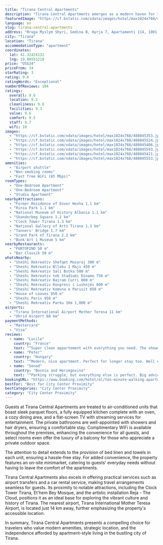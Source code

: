 ```yaml
---
title: "Tirana Central Apartments"
description: "Tirana Central Apartments emerges as a modern haven for travelers seeking the perfect blend of comfort and convenience in the heart of Tirana."
featuredImage: "https://cf.bstatic.com/xdata/images/hotel/max1024x768/488045353.jpg?k=9597cd4795aac2b1fa1349f427557a69096ddd4625c80973fff5c682f50e482b&o=&hp=1"
language: en
slug: tirana-central-apartments
address: "Rruga Myslym Shyri, Godina B, Hyrja 7, Apartamenti 114, 1001 Tirana, Albania"
city: "Tirana"
location: "Tirana"
accommodationType: "apartment"
coordinates:
  lat: 41.32424132
  lng: 19.80553218
price: "US$34"
priceFrom: 34
starRating: 3
rating: 9.6
ratingWords: "Exceptional"
numberOfReviews: 104
ratings:
  overall: 9.6
  location: 9.2
  cleanliness: 9.6
  facilities: 9.3
  value: 9.6
  comfort: 9.5
  staff: 9.7
  wifi: 10
images:
  - "https://cf.bstatic.com/xdata/images/hotel/max1024x768/488045353.jpg?k=9597cd4795aac2b1fa1349f427557a69096ddd4625c80973fff5c682f50e482b&o=&hp=1"
  - "https://cf.bstatic.com/xdata/images/hotel/max1024x768/488045524.jpg?k=5587afbe6a234ad9de3d2641b5ec753a75586b2d0cdfe36fc81c1f962edebc3f&o=&hp=1"
  - "https://cf.bstatic.com/xdata/images/hotel/max1024x768/488045406.jpg?k=0e247c637466bac5ed822f8ca5e16da27c7e234f2278146c3c7e8f64cfa67b41&o=&hp=1"
  - "https://cf.bstatic.com/xdata/images/hotel/max1024x768/488045593.jpg?k=b67df98ca9ac2283f65c860c27e6ed2a7d8fe6937878ee82ea8db329644c5294&o=&hp=1"
  - "https://cf.bstatic.com/xdata/images/hotel/max1024x768/488045421.jpg?k=03c1e3c5b5d29a46e11afd818d4f0ba7a9db7437f01cf0ea27753d61040e9cb0&o=&hp=1"
  - "https://cf.bstatic.com/xdata/images/hotel/max1024x768/488045553.jpg?k=7b458a09d1a0779d5c2423692dfb2f9782292db5ab53c927cec9c8415a70208f&o=&hp=1"
amenities:
  - "Airport shuttle"
  - "Non-smoking rooms"
  - "Fast free WiFi (85 Mbps)"
roomTypes:
  - "One-Bedroom Apartment"
  - "One-Bedroom Apartment"
  - "Studio Apartment"
nearbyAttractions:
  - "Former Residence of Enver Hoxha 1.1 km"
  - "Rinia Park 1.1 km"
  - "National Museum of History Albania 1.1 km"
  - "Skanderbeg Square 1.2 km"
  - "Clock Tower Tirana 1.3 km"
  - "National Gallery of Arts Tirana 1.3 km"
  - "Tanners' Bridge 1.7 km"
  - "Grand Park of Tirana 2.2 km"
  - "Bunk'Art 1 Museum 5 km"
nearbyRestaurants:
  - "PURTOFINO 50 m"
  - "Bar Classik 50 m"
whatsNearby:
  - "Sheshi Rekreativ Shefqet Musaraj 300 m"
  - "Sheshi Rekreativ Blloku 1 Maji 450 m"
  - "Sheshi Rekreativ Sali Butka 500 m"
  - "Sheshi Rekreativ tek Stadiumi Dinamo 750 m"
  - "Sheshi Rekreativ Bajram Curri 800 m"
  - "Sheshi Rekreativ Kongresi i Lushnjës 800 m"
  - "Sheshi Rekreativ Komuna e Parisit 850 m"
  - "House of Leaves 950 m"
  - "Sheshi Paris 950 m"
  - "Sheshi Rekreativ Parku 1Km 1,000 m"
airports:
  - "Tirana International Airport Mother Teresa 11 km"
  - "Ohrid Airport 80 km"
paymentMethods:
  - "Mastercard"
  - "Visa"
reviews:
  - name: "Lucile"
    country: "France"
    text: "“Super clean appartement with everything you need. The shower is super big, and the bed too ! The owner is the best, we forgot the keys inside and he drove 1h, à Saturday night, to open the door for us, thank you again ! Also, he is super reactive...”"
  - name: "Peter"
    country: "Hungary"
    text: "“Modern, nice apartment. Perfect for longer stay too. Well equipped with good location.”"
  - name: "Senad"
    country: "Bosnia and Herzegovina"
    text: "“Parking struggle, but everything else is perfect. Big advice - don't enter by car in small streets near the apartment, especially if you're driving SUV. Only a miracle can take you out later.”"
bookingURL: "https://www.booking.com/hotel/al/ten-minute-walking-apartments.en-gb.html?aid=8035640"
bestFor: "Best for City Center Proximity"
bestCategories: "City Center Proximity"
category: "City Center Proximity"
---
```


Guests at Tirana Central Apartments are treated to air-conditioned units that boast sleek parquet floors, a fully equipped kitchen complete with an oven, a cozy dining area, and a flat-screen TV with streaming services for entertainment. The private bathrooms are well-appointed with showers and hair dryers, ensuring a comfortable stay. Complimentary WiFi is available throughout the premises, enhancing the convenience for all guests, and select rooms even offer the luxury of a balcony for those who appreciate a private outdoor space.

The attention to detail extends to the provision of bed linen and towels in each unit, ensuring a hassle-free stay. For added convenience, the property features an on-site minimarket, catering to guests' everyday needs without having to leave the comfort of the apartments.

Tirana Central Apartments also excels in offering practical services such as airport transfers and a car rental service, making travel arrangements seamless for guests. Its proximity to notable attractions, including the Clock Tower Tirana, Et'hem Bey Mosque, and the artistic installation Reja - The Cloud, positions it as an ideal base for exploring the vibrant culture and history of Tirana. The nearest airport, Tirana International Mother Teresa Airport, is located just 14 km away, further emphasizing the property's accessible location.

In summary, Tirana Central Apartments presents a compelling choice for travelers who value modern amenities, strategic location, and the independence afforded by apartment-style living in the bustling city of Tirana.